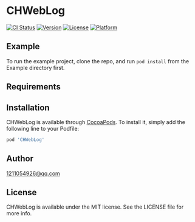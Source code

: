 # CHWebLog

[![CI Status](https://img.shields.io/travis/1211054926@qq.com/CHWebLog.svg?style=flat)](https://travis-ci.org/1211054926@qq.com/CHWebLog)
[![Version](https://img.shields.io/cocoapods/v/CHWebLog.svg?style=flat)](https://cocoapods.org/pods/CHWebLog)
[![License](https://img.shields.io/cocoapods/l/CHWebLog.svg?style=flat)](https://cocoapods.org/pods/CHWebLog)
[![Platform](https://img.shields.io/cocoapods/p/CHWebLog.svg?style=flat)](https://cocoapods.org/pods/CHWebLog)

## Example

To run the example project, clone the repo, and run `pod install` from the Example directory first.

## Requirements

## Installation

CHWebLog is available through [CocoaPods](https://cocoapods.org). To install
it, simply add the following line to your Podfile:

```ruby
pod 'CHWebLog'
```

## Author

1211054926@qq.com

## License

CHWebLog is available under the MIT license. See the LICENSE file for more info.
